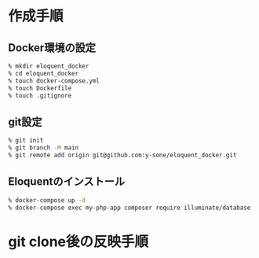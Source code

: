 # 作成手順
## Docker環境の設定
```bash
% mkdir eloquent_docker
% cd eloquent_docker
% touch docker-compose.yml
% touch Dockerfile
% touch .gitignore
```

## git設定
```bash
% git init
% git branch -M main
% git remote add origin git@github.com:y-sone/eloquent_docker.git
```

## Eloquentのインストール
```bash
% docker-compose up -d
% docker-compose exec my-php-app composer require illuminate/database
```

# git clone後の反映手順
